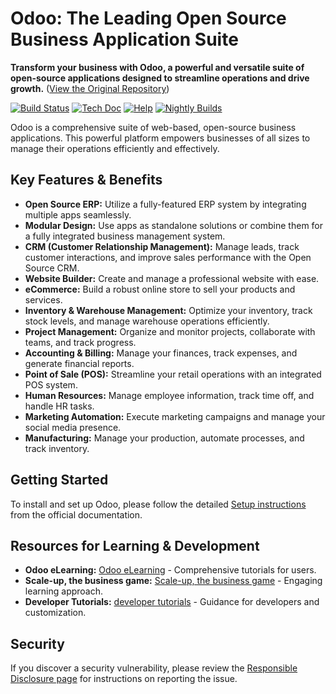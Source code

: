# Odoo: The Leading Open Source Business Application Suite

**Transform your business with Odoo, a powerful and versatile suite of open-source applications designed to streamline operations and drive growth.**  ([View the Original Repository](https://github.com/odoo/odoo))

[![Build Status](https://runbot.odoo.com/runbot/badge/flat/1/master.svg)](https://runbot.odoo.com/runbot)
[![Tech Doc](https://img.shields.io/badge/master-docs-875A7B.svg?style=flat&colorA=8F8F8F)](https://www.odoo.com/documentation/master)
[![Help](https://img.shields.io/badge/master-help-875A7B.svg?style=flat&colorA=8F8F8F)](https://www.odoo.com/forum/help-1)
[![Nightly Builds](https://img.shields.io/badge/master-nightly-875A7B.svg?style=flat&colorA=8F8F8F)](https://nightly.odoo.com/)

Odoo is a comprehensive suite of web-based, open-source business applications. This powerful platform empowers businesses of all sizes to manage their operations efficiently and effectively.

## Key Features & Benefits

*   **Open Source ERP:** Utilize a fully-featured ERP system by integrating multiple apps seamlessly.
*   **Modular Design:**  Use apps as standalone solutions or combine them for a fully integrated business management system.
*   **CRM (Customer Relationship Management):**  Manage leads, track customer interactions, and improve sales performance with the Open Source CRM.
*   **Website Builder:** Create and manage a professional website with ease.
*   **eCommerce:** Build a robust online store to sell your products and services.
*   **Inventory & Warehouse Management:** Optimize your inventory, track stock levels, and manage warehouse operations efficiently.
*   **Project Management:**  Organize and monitor projects, collaborate with teams, and track progress.
*   **Accounting & Billing:**  Manage your finances, track expenses, and generate financial reports.
*   **Point of Sale (POS):** Streamline your retail operations with an integrated POS system.
*   **Human Resources:** Manage employee information, track time off, and handle HR tasks.
*   **Marketing Automation:** Execute marketing campaigns and manage your social media presence.
*   **Manufacturing:** Manage your production, automate processes, and track inventory.

## Getting Started

To install and set up Odoo, please follow the detailed [Setup instructions](https://www.odoo.com/documentation/master/administration/install/install.html) from the official documentation.

## Resources for Learning & Development

*   **Odoo eLearning:**  [Odoo eLearning](https://www.odoo.com/slides) - Comprehensive tutorials for users.
*   **Scale-up, the business game:**  [Scale-up, the business game](https://www.odoo.com/page/scale-up-business-game) - Engaging learning approach.
*   **Developer Tutorials:**  [developer tutorials](https://www.odoo.com/documentation/master/developer/howtos.html) - Guidance for developers and customization.

## Security

If you discover a security vulnerability, please review the [Responsible Disclosure page](https://www.odoo.com/security-report) for instructions on reporting the issue.